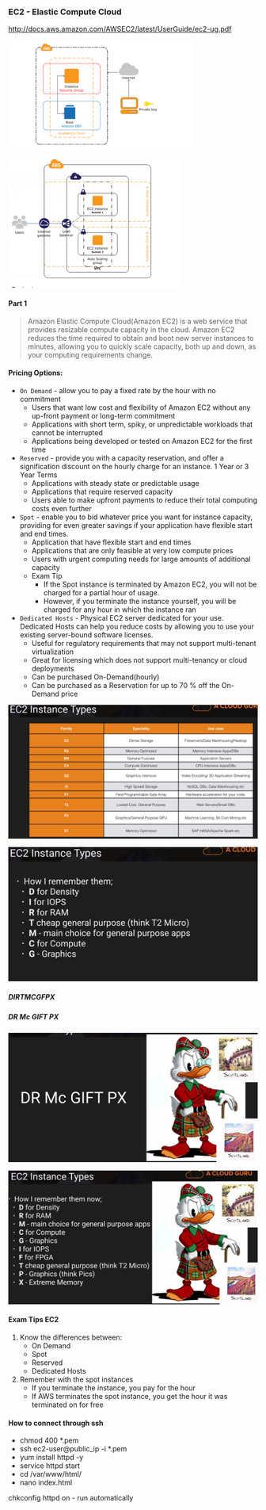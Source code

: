### EC2 - Elastic Compute Cloud

http://docs.aws.amazon.com/AWSEC2/latest/UserGuide/ec2-ug.pdf

![ec2_from_off_docs](../../images/EC2/ec2_from_off_docs.png)	

![ec2_from_off_docs_with_load_bal](../../images/EC2/ec2_from_off_docs_with_load_bal.png)	

#### Part 1 
> Amazon Elastic Compute Cloud(Amazon EC2) is a web service that provides resizable compute capacity in the cloud. 
> Amazon EC2 reduces the time required to obtain and boot new server instances to minutes, allowing you to quickly
> scale capacity, both up and down, as your computing requirements change.

#### Pricing Options:
- `On Demand` - allow you to pay a fixed rate by the hour with no commitment
	- Users that want low cost and flexibility of Amazon EC2 without any up-front payment or long-term commitment
	- Applications with short term, spiky, or unpredictable workloads that cannot be interrupted
	- Applications being developed or tested on Amazon EC2 for the first time
- `Reserved` - provide you with a capacity reservation, and offer a signification discount on the hourly
	charge for an instance. 1 Year or 3 Year Terms
	- Applications with steady state or predictable usage
	- Applications that require reserved capacity
	- Users able to make upfront payments to reduce their total computing costs even further
- `Spot` - enable you to bid whatever price you want for instance capacity, providing for even greater savings 
	if your application have flexible start and end times.
	- Application that have flexible start and end times
	- Applications that are only feasible at very low compute prices
	- Users with urgent computing needs for large amounts of additional capacity
	- Exam Tip
		- If the Spot instance is terminated by Amazon EC2, you will not be charged for a partial hour of usage.
		- However, if you terminate the instance yourself, you will be charged for any hour in which the instance ran
- `Dedicated Hosts` - Physical EC2 server dedicated for your use. Dedicated Hosts can help you reduce costs	
	by allowing you to use your existing server-bound software licenses.
	- Useful for regulatory requirements that may not support multi-tenant virtualization
	- Great for licensing which does not support multi-tenancy or cloud deployments
	- Can be purchased On-Demand(hourly)
	- Can be purchased as a Reservation for up to 70 % off the On-Demand price
	
![Compute](../../images/EC2/EC2_instances.png)	

![Compute](../../images/EC2/how_to_remember.png)	

##### DIRTMCGFPX
##### DR Mc GIFT PX

![Compute](../../images/EC2/how_to_remember_2.png)	

![Compute](../../images/EC2/how_to_remember_3.png)
	
#### Exam Tips EC2
1. Know the differences between:
	- On Demand
	- Spot
	- Reserved
	- Dedicated Hosts
2. Remember with the spot instances
	- If you terminate the instance, you pay for the hour
	- If AWS terminates the spot instance, you get the hour it was terminated on for free
	
#### How to connect through ssh	
- chmod 400 *.pem 
- ssh ec2-user@public_ip -i *.pem 
- yum install httpd -y
- service httpd start
- cd /var/www/html/
- nano index.html

chkconfig httpd on - run automatically

